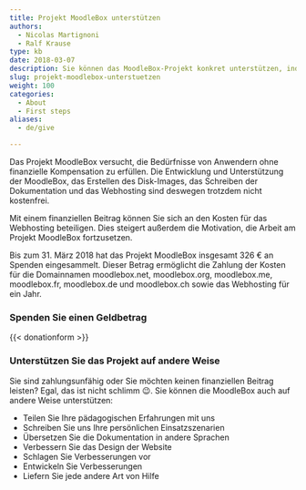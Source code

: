```yaml
---
title: Projekt MoodleBox unterstützen
authors:
  - Nicolas Martignoni
  - Ralf Krause
type: kb
date: 2018-03-07
description: Sie können das MoodleBox-Projekt konkret unterstützen, indem Sie zu den Kosten beitragen und die Motivation für seine Weiterentwicklung erhöhen
slug: projekt-moodlebox-unterstuetzen
weight: 100
categories:
  - About
  - First steps
aliases:
  - de/give

---
```

Das Projekt MoodleBox versucht, die Bedürfnisse von Anwendern ohne finanzielle Kompensation zu erfüllen. Die Entwicklung und Unterstützung der MoodleBox, das Erstellen des Disk-Images, das Schreiben der Dokumentation und das Webhosting sind deswegen trotzdem nicht kostenfrei.

Mit einem finanziellen Beitrag können Sie sich an den Kosten für das Webhosting beteiligen. Dies steigert außerdem die Motivation, die Arbeit am Projekt MoodleBox fortzusetzen.

Bis zum 31. März 2018 hat das Projekt MoodleBox insgesamt 326 € an Spenden eingesammelt. Dieser Betrag ermöglicht die Zahlung der Kosten für die Domainnamen moodlebox.net, moodlebox.org, moodlebox.me, moodlebox.fr, moodlebox.de und moodlebox.ch sowie das Webhosting für ein Jahr.


### Spenden Sie einen Geldbetrag

{{< donationform >}}


### Unterstützen Sie das Projekt auf andere Weise

Sie sind zahlungsunfähig oder Sie möchten keinen finanziellen Beitrag leisten? Egal, das ist nicht schlimm 😉. Sie können die MoodleBox auch auf andere Weise unterstützen:

  * Teilen Sie Ihre pädagogischen Erfahrungen mit uns
  * Schreiben Sie uns Ihre persönlichen Einsatzszenarien
  * Übersetzen Sie die Dokumentation in andere Sprachen
  * Verbessern Sie das Design der Website
  * Schlagen Sie Verbesserungen vor
  * Entwickeln Sie Verbesserungen
  * Liefern Sie jede andere Art von Hilfe
